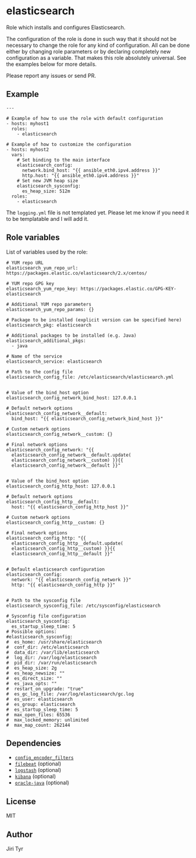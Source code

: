 elasticsearch
=============

Role which installs and configures Elasticsearch.

The configuration of the role is done in such way that it should not be
necessary to change the role for any kind of configuration. All can be
done either by changing role parameters or by declaring completely new
configuration as a variable. That makes this role absolutely
universal. See the examples below for more details.

Please report any issues or send PR.


Example
-------

```
---

# Example of how to use the role with default configuration
- hosts: myhost1
  roles:
    - elasticsearch

# Example of how to customize the configuration
- hosts: myhost2
  vars:
    # Set binding to the main interface
    elasticsearch_config:
      network.bind_host: "{{ ansible_eth0.ipv4.address }}"
      http.host: "{{ ansible_eth0.ipv4.address }}"
    # Set new JVM heap size
    elasticsearch_sysconfig:
      es_heap_size: 512m
  roles:
    - elasticsearch
```

The `logging.yml` file is not templated yet. Please let me know if you need
it to be templatable and I will add it.


Role variables
--------------

List of variables used by the role:

```
# YUM repo URL
elasticsearch_yum_repo_url: https://packages.elastic.co/elasticsearch/2.x/centos/

# YUM repo GPG key
elasticsearch_yum_repo_key: https://packages.elastic.co/GPG-KEY-elasticsearch

# Additional YUM repo parameters
elasticsearch_yum_repo_params: {}

# Package to be installed (explicit version can be specified here)
elasticsearch_pkg: elasticsearch

# Additional packages to be installed (e.g. Java)
elasticsearch_additional_pkgs:
  - java

# Name of the service
elasticsearch_service: elasticsearch

# Path to the config file
elasticsearch_config_file: /etc/elasticsearch/elasticsearch.yml


# Value of the bind_host option
elasticsearch_config_network_bind_host: 127.0.0.1

# Default network options
elasticsearch_config_network__default:
  bind_host: "{{ elasticsearch_config_network_bind_host }}"

# Custom network options
elasticsearch_config_network__custom: {}

# Final network options
elasticsearch_config_network: "{{
  elasticsearch_config_network__default.update(
  elasticsearch_config_network__custom) }}{{
  elasticsearch_config_network__default }}"


# Value of the bind_host option
elasticsearch_config_http_host: 127.0.0.1

# Default network options
elasticsearch_config_http__default:
  host: "{{ elasticsearch_config_http_host }}"

# Custom network options
elasticsearch_config_http__custom: {}

# Final network options
elasticsearch_config_http: "{{
  elasticsearch_config_http__default.update(
  elasticsearch_config_http__custom) }}{{
  elasticsearch_config_http__default }}"


# Default elasticsearch configuration
elasticsearch_config:
  network: "{{ elasticsearch_config_network }}"
  http: "{{ elasticsearch_config_http }}"


# Path to the sysconfig file
elasticsearch_sysconfig_file: /etc/sysconfig/elasticsearch

# Sysconfig file configuration
elasticsearch_sysconfig:
  es_startup_sleep_time: 5
# Possible options:
#elasticsearch_sysconfig:
#  es_home: /usr/share/elasticsearch
#  conf_dir: /etc/elasticsearch
#  data_dir: /var/lib/elasticsearch
#  log_dir: /var/log/elasticsearch
#  pid_dir: /var/run/elasticsearch
#  es_heap_size: 2g
#  es_heap_newsize: ""
#  es_direct_size: ""
#  es_java_opts: ""
#  restart_on_upgrade: "true"
#  es_gc_log_file: /var/log/elasticsearch/gc.log
#  es_user: elasticsearch
#  es_group: elasticsearch
#  es_startup_sleep_time: 5
#  max_open_files: 65536
#  max_locked_memory: unlimited
#  max_map_count: 262144
```


Dependencies
------------

- [`config_encoder_filters`](https://github.com/jtyr/ansible-config_encoder_filters)
- [`filebeat`](https://github.com/jtyr/ansible-filebeat) (optional)
- [`logstash`](https://github.com/jtyr/ansible-logstash) (optional)
- [`kibana`](https://github.com/jtyr/ansible-kibana) (optional)
- [`oracle-java`](https://github.com/jtyr/ansible-oracle_java) (optional)


License
-------

MIT


Author
------

Jiri Tyr
